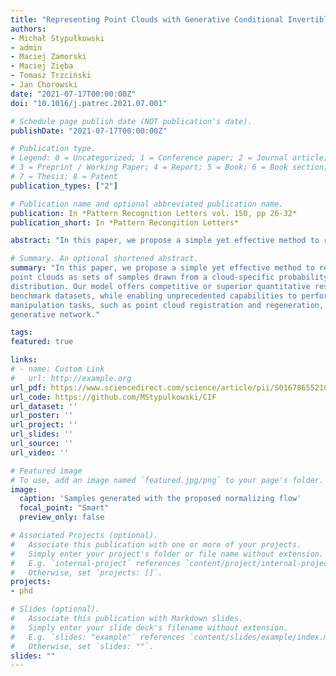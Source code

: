 ```yaml
---
title: "Representing Point Clouds with Generative Conditional Invertible Flow Networks"
authors:
- Michał Stypułkowski
- admin
- Maciej Zamorski
- Maciej Zięba
- Tomasz Trzciński
- Jan Chorowski
date: "2021-07-17T00:00:00Z"
doi: "10.1016/j.patrec.2021.07.001"

# Schedule page publish date (NOT publication's date).
publishDate: "2021-07-17T00:00:00Z"

# Publication type.
# Legend: 0 = Uncategorized; 1 = Conference paper; 2 = Journal article;
# 3 = Preprint / Working Paper; 4 = Report; 5 = Book; 6 = Book section;
# 7 = Thesis; 8 = Patent
publication_types: ["2"]

# Publication name and optional abbreviated publication name.
publication: In *Pattern Recognition Letters vol. 150, pp 26-32*
publication_short: In *Pattern Recongition Letters*

abstract: "In this paper, we propose a simple yet effective method to represent point clouds as sets of samples drawn from a cloud-specific probability distribution. This interpretation matches intrinsic characteristics of point clouds: the number of points and their ordering within a cloud is not important as all points are drawn from the proximity of the object boundary. We postulate to represent each cloud as a parameterized probability distribution of points in space, which is defined by a generative neural network. The network operates by composing several spatial transformations of point locations. Once trained, it provides a natural framework for point cloud manipulation. For instance we can decouple cloud shape from its orientation and provide routines for aligning a new cloud into a default spatial orientation. To exploit similarities between same-class objects and to improve model performance, we turn to weight sharing: networks that model densities of points belonging to objects in the same family share all parameters with the exception of a small, object-specific embedding vector. We show that these embedding vectors capture semantic relationships between objects. Our method leverages generative invertible flow networks to learn embeddings as well as to generate point clouds. Thanks to this formulation and contrary to similar approaches, we are able to train our model in an end-to-end fashion. As a result, our model offers competitive or superior quantitative results on benchmark datasets, while enabling unprecedented capabilities to perform cloud manipulation tasks, such as point cloud registration and regeneration, by a generative network."

# Summary. An optional shortened abstract.
summary: "In this paper, we propose a simple yet effective method to represent
point clouds as sets of samples drawn from a cloud-specific probability
distribution. Our model offers competitive or superior quantitative results on
benchmark datasets, while enabling unprecedented capabilities to perform cloud
manipulation tasks, such as point cloud registration and regeneration, by a
generative network."

tags:
featured: true

links:
# - name: Custom Link
#   url: http://example.org
url_pdf: https://www.sciencedirect.com/science/article/pii/S0167865521002294
url_code: https://github.com/MStypulkowski/CIF
url_dataset: ''
url_poster: ''
url_project: ''
url_slides: ''
url_source: ''
url_video: ''

# Featured image
# To use, add an image named `featured.jpg/png` to your page's folder. 
image:
  caption: 'Samples generated with the proposed normalizing flow'
  focal_point: "Smart"
  preview_only: false

# Associated Projects (optional).
#   Associate this publication with one or more of your projects.
#   Simply enter your project's folder or file name without extension.
#   E.g. `internal-project` references `content/project/internal-project/index.md`.
#   Otherwise, set `projects: []`.
projects:
- phd

# Slides (optional).
#   Associate this publication with Markdown slides.
#   Simply enter your slide deck's filename without extension.
#   E.g. `slides: "example"` references `content/slides/example/index.md`.
#   Otherwise, set `slides: ""`.
slides: ""
---
```

